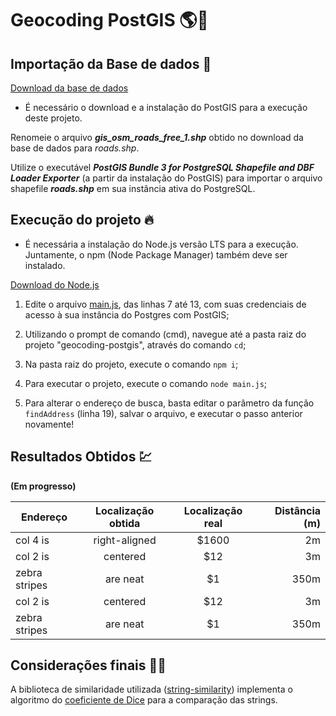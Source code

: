 # Geocoding PostGIS 🌎🐘

## Importação da Base de dados 💾

[Download da base de dados](http://download.geofabrik.de/south-america/brazil/sul-latest-free.shp.zip)

* É necessário o download e a instalação do PostGIS para a execução deste projeto.

Renomeie o arquivo ***gis_osm_roads_free_1.shp*** obtido no download da base de dados para *roads.shp*.

Utilize o executável ***PostGIS Bundle 3 for PostgreSQL Shapefile and DBF Loader Exporter*** (a partir da instalação do PostGIS) 
para importar o arquivo shapefile ***roads.shp*** em sua instância ativa do PostgreSQL.

## Execução do projeto 🔥

* É necessária a instalação do Node.js versão LTS para a execução. Juntamente, o npm (Node Package Manager) também deve ser instalado.

[Download do Node.js](https://nodejs.org/en/)

1. Edite o arquivo [main.js](https://github.com/Arthurdb1999/geocoding-postgis/blob/master/main.js), das linhas 7 até 13, com suas credenciais de acesso à sua
instância do Postgres com PostGIS;

2. Utilizando o prompt de comando (cmd), navegue até a pasta raiz do projeto "geocoding-postgis", através do comando `cd`;

3. Na pasta raiz do projeto, execute o comando `npm i`;

4. Para executar o projeto, execute o comando `node main.js`;

5. Para alterar o endereço de busca, basta editar o parâmetro da função `findAddress` (linha 19), salvar o arquivo, e executar o passo anterior novamente!

## Resultados Obtidos 💹

**(Em progresso)**

| Endereço | Localização obtida | Localização real | Distância (m) |
| ------------- |:-------------:| :-----:| -----:|
| col 4 is      | right-aligned | $1600 | 2m |
| col 2 is      | centered      |   $12 | 3m |
| zebra stripes | are neat      |    $1 | 350m |
| col 2 is      | centered      |   $12 | 3m |
| zebra stripes | are neat      |    $1 | 350m |

## Considerações finais 🎉🎉

A biblioteca de similaridade utilizada ([string-similarity](https://www.npmjs.com/package/string-similarity)) implementa o algoritmo do [coeficiente de Dice](https://en.wikipedia.org/wiki/S%C3%B8rensen%E2%80%93Dice_coefficient) para a comparação das strings.
